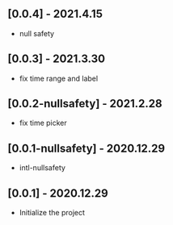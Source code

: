 ## [0.0.4] - 2021.4.15 

- null safety

## [0.0.3] - 2021.3.30 

- fix time range and label 

## [0.0.2-nullsafety] - 2021.2.28 

- fix time picker

## [0.0.1-nullsafety] - 2020.12.29 

- intl-nullsafety

## [0.0.1] - 2020.12.29 

- Initialize the project

